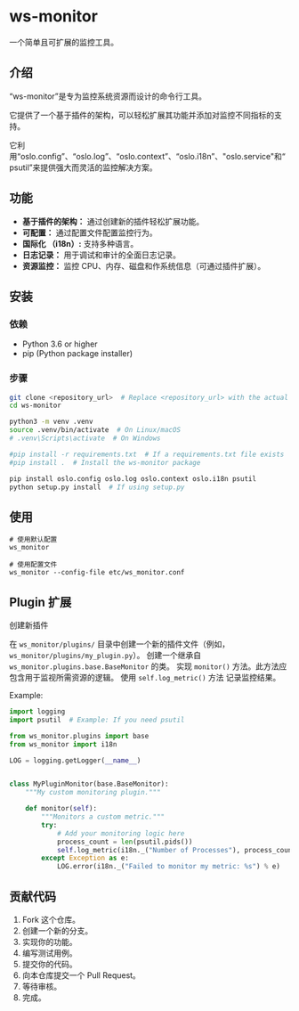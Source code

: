 # ws-monitor

一个简单且可扩展的监控工具。

## 介绍

“ws-monitor”是专为监控系统资源而设计的命令行工具。

它提供了一个基于插件的架构，可以轻松扩展其功能并添加对监控不同指标的支持。

它利用“oslo.config”、“oslo.log”、“oslo.context”、“oslo.i18n”、"oslo.service"和“psutil”来提供强大而灵活的监控解决方案。

## 功能

* **基于插件的架构：** 通过创建新的插件轻松扩展功能。
* **可配置：** 通过配置文件配置监控行为。
* **国际化 （i18n）:** 支持多种语言。
* **日志记录：** 用于调试和审计的全面日志记录。
* **资源监控：** 监控 CPU、内存、磁盘和作系统信息（可通过插件扩展）。

## 安装

### 依赖

* Python 3.6 or higher
* pip (Python package installer)

### 步骤

```bash
git clone <repository_url>  # Replace <repository_url> with the actual URL
cd ws-monitor

python3 -m venv .venv
source .venv/bin/activate  # On Linux/macOS
# .venv\Scripts\activate  # On Windows

#pip install -r requirements.txt  # If a requirements.txt file exists
#pip install .  # Install the ws-monitor package

pip install oslo.config oslo.log oslo.context oslo.i18n psutil
python setup.py install  # If using setup.py
```

## 使用

```shell
# 使用默认配置
ws_monitor

# 使用配置文件
ws_monitor --config-file etc/ws_monitor.conf
```

## Plugin 扩展

创建新插件

在 `ws_monitor/plugins/` 目录中创建一个新的插件文件（例如，`ws_monitor/plugins/my_plugin.py`）。
创建一个继承自 `ws_monitor.plugins.base.BaseMonitor` 的类。
实现 `monitor()` 方法。此方法应包含用于监视所需资源的逻辑。
使用 `self.log_metric()` 方法 记录监控结果。

Example:

```python
import logging
import psutil  # Example: If you need psutil

from ws_monitor.plugins import base
from ws_monitor import i18n

LOG = logging.getLogger(__name__)


class MyPluginMonitor(base.BaseMonitor):
    """My custom monitoring plugin."""

    def monitor(self):
        """Monitors a custom metric."""
        try:
            # Add your monitoring logic here
            process_count = len(psutil.pids())
            self.log_metric(i18n._("Number of Processes"), process_count)
        except Exception as e:
            LOG.error(i18n._("Failed to monitor my metric: %s") % e)
```

## 贡献代码

1. Fork 这个仓库。
2. 创建一个新的分支。
3. 实现你的功能。
4. 编写测试用例。
5. 提交你的代码。
6. 向本仓库提交一个 Pull Request。
7. 等待审核。
8. 完成。
